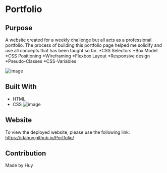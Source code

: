 # Portfolio

## Purpose
A website created for a weekly challenge but all acts as a professional portfolio.
The process of building this portfolio page helped me solidify and use all concepts that has been taught so far.
  *CSS Selectors
  *Box Model
  *CSS Positioning
  *Wireframing
  *Flexbox Layout
  *Responsive design
  *Pseudo-Classes
  *CSS-Variables
  
![image](https://user-images.githubusercontent.com/69126910/178897574-cb97767b-307d-4c63-9200-f1c43cd9425c.png)


## Built With
* HTML
* CSS
![image](https://user-images.githubusercontent.com/69126910/178897494-32111adb-3578-49b7-91c2-2b112c4d11cf.png)


## Website
To view the deployed website, please use the following link:
https://idahuy.github.io/Portfolio/

## Contribution
Made by Huy
